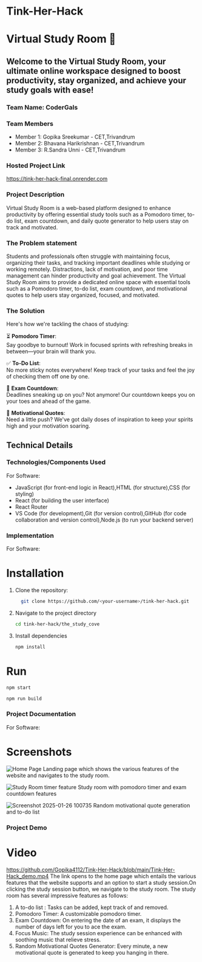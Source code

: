 # Tink-Her-Hack
# Virtual Study Room 🎯


## Welcome to the Virtual Study Room, your ultimate online workspace designed to boost productivity, stay organized, and achieve your study goals with ease!
### Team Name: CoderGals


### Team Members
- Member 1: Gopika Sreekumar - CET,Trivandrum
- Member 2: Bhavana Harikrishnan - CET,Trivandrum
- Member 3: R.Sandra Unni - CET,Trivandrum

### Hosted Project Link
https://tink-her-hack-final.onrender.com

### Project Description
Virtual Study Room is a web-based platform designed to enhance productivity by offering essential study tools such as a Pomodoro timer, to-do list, exam countdown, and daily quote generator to help users stay on track and motivated.
### The Problem statement
Students and professionals often struggle with maintaining focus, organizing their tasks, and tracking important deadlines while studying or working remotely. Distractions, lack of motivation, and poor time management can hinder productivity and goal achievement. The Virtual Study Room aims to provide a dedicated online space with essential tools such as a Pomodoro timer, to-do list, exam countdown, and motivational quotes to help users stay organized, focused, and motivated.

### The Solution
Here's how we're tackling the chaos of studying:

⏳ **Pomodoro Timer**:  
Say goodbye to burnout! Work in focused sprints with refreshing breaks in between—your brain will thank you.

✅ **To-Do List**:  
No more sticky notes everywhere! Keep track of your tasks and feel the joy of checking them off one by one.

📅 **Exam Countdown**:  
Deadlines sneaking up on you? Not anymore! Our countdown keeps you on your toes and ahead of the game.

🌟 **Motivational Quotes**:  
Need a little push? We've got daily doses of inspiration to keep your spirits high and your motivation soaring.


## Technical Details
### Technologies/Components Used
For Software:
- JavaScript (for front-end logic in React),HTML (for structure),CSS (for styling)
- React (for building the user interface)
- React Router
- VS Code (for development),Git (for version control),GitHub (for code collaboration and version control),Node.js (to run your backend server)

### Implementation
For Software:
# Installation
1. Clone the repository:
   ```bash
     git clone https://github.com/<your-username>/tink-her-hack.git
   ```
2. Navigate to the project directory
   ```bash
   cd tink-her-hack/the_study_cove
   ```
3. Install dependencies
   ```bash
   npm install
   ```
   
# Run
```bash
npm start
```
```bash
npm run build
```
### Project Documentation
For Software:

# Screenshots
![Home Page](https://github.com/user-attachments/assets/1da60d4b-d479-42b2-aac7-338fb6d3f428)
Landing page which shows the various features of the website and navigates to the study room.


![Study Room timer feature](https://github.com/user-attachments/assets/b471b87f-ec61-48f7-8a4f-42869887e47f)
Study room with pomodoro timer and exam countdown features


![Screenshot 2025-01-26 100735](https://github.com/user-attachments/assets/ebafbb59-624e-4512-9e86-81f857d575e0)
Random motivational quote generation and to-do list


### Project Demo
# Video
https://github.com/Gopika4112/Tink-Her-Hack/blob/main/Tink-Her-Hack_demo.mp4
The link opens to the home page which entails the various features that the website supports and an option to start a study session.On clicking the study session button, we navigate to the study room. The study room has several impressive features as follows:
1. A to-do list : Tasks can be added, kept track of and removed.
2. Pomodoro Timer: A customizable pomodoro timer.
3. Exam Countdown: On entering the date of an exam, it displays the number of days left for you to ace the exam.
4. Focus Music: The study session experience can be enhanced with soothing music that relieve stress.
5. Random Motivational Quotes Generator: Every minute, a new motivational quote is generated to keep you hanging in there.
   

